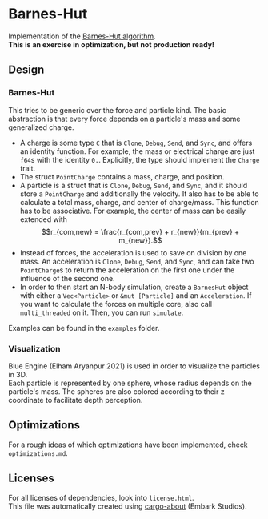 # Barnes-Hut

Implementation of the [Barnes-Hut algorithm](https://en.wikipedia.org/wiki/Barnes%E2%80%93Hut_simulation).\
**This is an exercise in optimization, but not production ready!**

## Design
### Barnes-Hut
This tries to be generic over the force and particle kind. The basic abstraction is that every force depends on a particle's mass and some generalized charge.

- A charge is some type `C` that is `Clone`, `Debug`, `Send`, and `Sync`, and offers an identity function. For example, the mass or electrical charge are just `f64`s with the identity `0.`. Explicitly, the type should implement the `Charge` trait.
- The struct `PointCharge` contains a mass, charge, and position.
- A particle is a struct that is `Clone`, `Debug`, `Send`, and `Sync`, and it should store a `PointCharge` and additionally the velocity. It also has to be able to calculate a total mass, charge, and center of charge/mass. This function has to be associative. For example, the center of mass can be easily extended with
$$r_{com,new} = \frac{r_{com,prev} + r_{new}}{m_{prev} + m_{new}}.$$
- Instead of forces, the acceleration is used to save on division by one mass. An acceleration is `Clone`, `Debug`, `Send`, and `Sync`, and can take two `PointCharge`s to return the acceleration on the first one under the influence of the second one.
- In order to then start an N-body simulation, create a `BarnesHut` object with either a `Vec<Particle>` or `&mut [Particle]` and an `Acceleration`. If you want to calculate the forces on multiple core, also call `multi_threaded` on it. Then, you can run `simulate`.

Examples can be found in the `examples` folder.

### Visualization
Blue Engine (Elham Aryanpur 2021) is used in order to visualize the particles in 3D. \
Each particle is represented by one sphere, whose radius depends on the particle's mass.
The spheres are also colored according to their z coordinate to facilitate depth perception.

## Optimizations
For a rough ideas of which optimizations have been implemented, check `optimizations.md`.

## Licenses
For all licenses of dependencies, look into `license.html`.  
This file was automatically created using [cargo-about](https://github.com/EmbarkStudios/cargo-about) (Embark Studios).